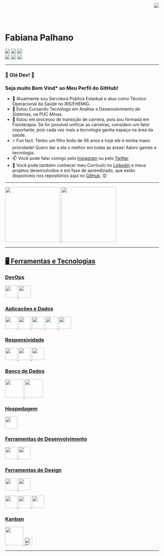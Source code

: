 <img align="right" widht="250px" style="margin-top:-40px" src="https://user-images.githubusercontent.com/89549220/166167918-fe2bc411-9fdc-4a4a-bb24-a8a67249386e.png">

<br>
<div display="inline-block">
 <h1 align="left">Fabiana Palhano</h1>
</div>

<div>
  <a href="https://instagram.com/fabianapalhano_fbprc" target="_blank"><img src="https://img.shields.io/badge/-Instagram-%23E4405F?style=for-the-badge&logo=instagram&logoColor=white" target="_blank"></a> <a href="https://twitter.com/fabianapalhano" target="_blank"><img src="https://img.shields.io/badge/Twitter-1DA1F2?style=for-the-badge&logo=twitter&logoColor=white" target="_blank"></a> <a href = "mailto:cossenzo04@gmail.com"><img src="https://img.shields.io/badge/Gmail-D14836?style=for-the-badge&logo=gmail&logoColor=white" target="_blank"></a>  
</div>
<div>
 <a href="https://www.linkedin.com/in/fabiana-bicalho-p-r-cossenzo" target="_blank"><img src="https://img.shields.io/badge/-LinkedIn-%230077B5?style=for-the-badge&logo=linkedin&logoColor=white" target="_blank"></a> <a href="https://discord.com/Fabi Palhano#9317" target="_blank"><img src="https://img.shields.io/badge/Discord-7289DA?style=for-the-badge&logo=discord&logoColor=white" target="_blank"></a> <a href="https://codepen.io/fabipalhano" target="_blank"><img src="https://img.shields.io/badge/Codepen-000000?style=for-the-badge&logo=codepen&logoColor=white" target="_blank"></a>
</div>

---
  
### 👋 Olá Dev! 👋
### Seja muito Bem Vind* ao Meu Perfil do GitHub!

- 🔭 Atualmente sou Servidora Pública Estadual e atuo como Técnico Operacional da Saúde no IRS/FHEMIG.
- 🌱 Estou Cursando Tecnólogo em Análise e Desenvolvimento de Sistemas, na PUC Minas.
- 🤔 Estou em processo de transição de carreira, pois sou formada em Fisioterapia. Se for possível unificar as carreiras, considero um fator importante, pois cada vez mais a tecnologia ganha espaço na área da saúde.
- ⚡ Fun fact: Tenho um filho lindo de 06 anos e hoje ele é minha maior prioridade! Quero dar a ele o melhor em todas as áreas! Adoro games e tecnologia.
- 📫 Você pode falar comigo pelo [Instagram](https://www.instagram.com/fabianapalhano_fbprc) ou pelo [Twitter](https://twitter.com/fabianapalhano)
- 🚀 Você pode também conhecer meu Currículo no [Linkedin](https://www.linkedin.com/in/fabiana-bicalho-p-r-cossenzo) e meus projetos desenvolvidos e em fase de aprendizado, que estão disponíveis nos repositórios aqui no [GitHub](https://github.com/fabipalhano). :blush:

---
<!--
<div>
<a href="https://www.instagram.com/fabianapalhano_fbprc/">
    <img align="left" width="80px" src="https://i.ibb.co/qkGSp1D/instagram.png" alt="instagram" style="vertical-align:top;">
  </a> 
  <a href="https://twitter.com/fabianapalhano">
    <img align="left" width="80px" src="https://i.ibb.co/ZcFHDpv/twitter.png" alt="twitter" style="vertical-align:top;">
  </a>
  <a href="https://www.linkedin.com/in/fabiana-bicalho-p-r-cossenzo">
    <img width="80px" src="https://i.ibb.co/RyZx12b/linkedin.png" alt="linkedin" style="vertical-align:top;">
  </a>
</div>

---
-->

<div>
<a href="https://github.com/fabipalhano">
<img height="180em" src="https://github-readme-stats.vercel.app/api/top-langs/?username=fabipalhano&layout=compact&langs_count=7&theme=dracula"/>
<img height="180em" src="https://github-readme-stats.vercel.app/api?username=fabipalhano&show_icons=true&theme=dracula&include_all_commits=true&count_private=true"/>
</div>

---
 
## 🖥️ Ferramentas e Tecnologias

### DevOps
 
<img src="https://cdn.jsdelivr.net/gh/devicons/devicon/icons/git/git-original.svg" width="40" height="40"/> <img src="https://cdn.jsdelivr.net/gh/devicons/devicon/icons/github/github-original.svg" width="40" height="40"/>


### Aplicações e Dados

<img src="https://cdn.jsdelivr.net/gh/devicons/devicon/icons/html5/html5-plain-wordmark.svg" width="40" height="40"/> <img src="https://cdn.jsdelivr.net/gh/devicons/devicon/icons/css3/css3-plain-wordmark.svg" width="40" height="40"/> <img src="https://cdn.jsdelivr.net/gh/devicons/devicon/icons/javascript/javascript-original.svg" width="40" height="40"/> <img src="https://cdn.jsdelivr.net/gh/devicons/devicon/icons/python/python-original-wordmark.svg" width="40" height="40"/> <img src="https://cdn.jsdelivr.net/gh/devicons/devicon/icons/csharp/csharp-original.svg" width="40" height="40"/>

 
### Responsividade

<img src="https://cdn.jsdelivr.net/gh/devicons/devicon/icons/bootstrap/bootstrap-original.svg" width="40" height="40"/> <img src="https://cdn.jsdelivr.net/gh/devicons/devicon/icons/tailwindcss/tailwindcss-plain.svg" width="40" height="40"/> <img src="https://cdn.jsdelivr.net/gh/devicons/devicon/icons/sass/sass-original.svg" width="40" height="40"/>

 
### Banco de Dados

<img src="https://cdn.jsdelivr.net/gh/devicons/devicon/icons/mysql/mysql-original-wordmark.svg" width="60" height="60"/>
<img src="https://cdn.jsdelivr.net/gh/devicons/devicon/icons/microsoftsqlserver/microsoftsqlserver-plain-wordmark.svg" width="60" height="60"/>


### Hospedagem
 
<img src="https://cdn.jsdelivr.net/gh/devicons/devicon/icons/heroku/heroku-plain-wordmark.svg" width="40" height="40"/>


### Ferramentas de Desenvolvimento

<img src="https://cdn.jsdelivr.net/gh/devicons/devicon/icons/vscode/vscode-original.svg" width="40" height="40"/> <img src="https://cdn.jsdelivr.net/gh/devicons/devicon/icons/visualstudio/visualstudio-plain.svg" width="40" height="40"/>


### Ferramentas de Design
 
<img src="https://cdn.jsdelivr.net/gh/devicons/devicon/icons/xd/xd-plain.svg" width="40" height="40"/>
<img src="https://cdn.jsdelivr.net/gh/devicons/devicon/icons/figma/figma-original.svg" width="40" height="40"/> 

<img src="https://cdn.jsdelivr.net/gh/devicons/devicon/icons/inkscape/inkscape-original.svg" width="40" height="40"/> <img src="https://cdn.jsdelivr.net/gh/devicons/devicon/icons/gimp/gimp-original.svg" width="40" height="40"/> <img src="https://cdn.jsdelivr.net/gh/devicons/devicon/icons/canva/canva-original.svg" width="40" height="40"/>


### Kanban

<img src="https://cdn.jsdelivr.net/gh/devicons/devicon/icons/trello/trello-plain-wordmark.svg" width="60" height="60"/> 
<a><img height="25" src="https://img.shields.io/badge/-Notion-%23181717?logo=Notion&colorlogo=white" alt="Notion" style="vertical-align:top margin:6px 4px"/></a>

---

<!--  
![Snake animation](https://github.com/fabipalhano/fabipalhano/blob/output/github-contribution-grid-snake.svg)
-->
          
